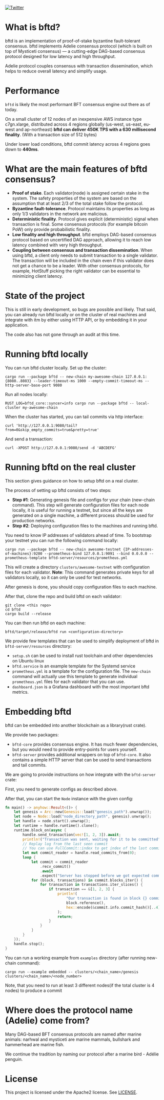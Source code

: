 [![Twitter][twitter-badge]][twitter-url]

[twitter-badge]: https://img.shields.io/twitter/follow/bftdsys
[twitter-url]: https://twitter.com/bftdsys

# What is bftd?

bftd is an implementation of proof-of-stake byzantine fault-tolerant consensus. bftd implements Adelie consensus protocol (which is built on top of Mysticeti consensus) — a cutting-edge DAG-based consensus protocol designed for low latency and high throughput.

Adelie protocol couples consensus with transaction dissemination, which helps to reduce overall latency and simplify usage.

# Performance
`bftd` is likely the most performant BFT consensus engine out there as of today.

On a small cluster of 12 nodes of an inexpensive AWS instance type c7gn.xlarge, distributed across 4 regions globally (us-west, us-east, eu-west and ap-northeast) **bftd can deliver 450K TPS with a 630 millisecond finality**. (With a transaction size of 512 bytes)

Under lower load conditions, bftd commit latency across 4 regions goes down to **440ms**.

# What are the main features of bftd consensus?

* **Proof of stake**. Each validator(node) is assigned certain stake in the system. The safety properties of the system are based on the assumption that at least 2/3 of the total stake follow the protocol.
* **Byzantine fault-tolerance**. Protocol maintains its properties as long as only 1/3 validators in the network are malicious. 
* **Deterministic finality**. Protocol gives explicit (deterministic) signal when transaction is final. Some consensus protocols (for example bitcoin PoW) only provide probabilistic finality. 
* **Low finality and high throughput**. bftd employs DAG-based consensus protocol based on uncertified DAG approach, allowing it to reach low latency combined with very high throughput. 
* **Coupling between consensus and transaction dissemination**. When using bftd, a client only needs to submit transaction to a single validator. The transaction will be included in the chain even if this validator does not get a chance to be a leader. With other consensus protocols, for example, HotStuff picking the right validator can be essential to minimizing client latency.

# State of the project

This is still in early development, so bugs are possible and likely.
That said, you can already run bftd locally or on the cluster of real
machines and integrate with itm by either using HTTP API, or by embedding it in your application.

The code also has not gone through an audit at this time.

# Running bftd locally

You can run bftd cluster locally.
Set up the cluster:
```
cargo run --package bftd -- new-chain my-awesome-chain 127.0.0.1:{8080..8083} --leader-timeout-ms 1000 --empty-commit-timeout-ms --http-server-base-port 9080
```
Run all nodes locally:
```
RUST_LOG=bftd_core::syncer=info cargo run --package bftd -- local-cluster my-awesome-chain
```
When the cluster has started, you can tail commits via http interface:
```
curl 'http://127.0.0.1:9080/tail?from=0&skip_empty_commits=true&pretty=true'
```
And send a transaction:
```
curl -XPOST http://127.0.0.1:9080/send -d 'ABCDEFG'
```

# Running bftd on the real cluster 

This section gives guidance on how to setup bftd on a real cluster.

The process of setting up bftd consists of two steps:

* **Step #1**: Generating genesis file and configs for your chain (new-chain command). This step will generate configuration files for each node locally, it is useful for running a testnet, but since all the keys are generated on a single machine, a different process should be used for production networks.  
* **Step #2**: Deploying configuration files to the machines and running bftd.

You need to know IP addresses of validators ahead of time. 
To bootstrap your testnet you can run the following command locally:
```
cargo run --package bftd -- new-chain awesome-testnet {IP-addresses-of-machines}:9200 --prometheus-bind 127.0.0.1:9091 --bind 0.0.0.0 --prometheus-template bftd-server/resources/prometheus.yml
```

This will create a directory `clusters/awesome-testnet` with configuration files for each validator.
**Note**: This command generates private keys for all validators locally, so it can only be used for test networks.

After genesis is done, you should copy configuration files to each machine.

After that, clone the repo and build bftd on each validator:
```
git clone <this repo>
cd bftd
cargo build --release
```

You can then run bftd on each machine:
```
bftd/target/release/bftd run <configuration-directory>
```

We provide few templates that can be used to simplify deployment of bftd in `bftd-server/resources` directory:

* `setup.sh` can be used to install rust toolchain and other dependencies on Ubuntu linux
* `bftd.service` is an example template for the Systemd service
* `prometheus.yml` is a template for the configuration file. The `new-chain` command will actually use this template to generate individual `prometheus.yml` files for each validator that you can use. 
* `dashboard.json` is a Grafana dashboard with the most important bftd metrics.

# Embedding bftd

bftd can be embedded into another blockchain as a library(rust crate).

We provide two packages:
* `bftd-core` provides consensus engine. It has much fewer dependencies, but you would need to provide entry-points for users yourself.
* `bftd-server` provides additional wrappers on top of `bftd-core`. It also contains a simple HTTP server that can be used to send transactions and tail commits. 

We are going to provide instructions on how integrate with the `bftd-server` crate:

First, you need to generate configs as described above.

After that, you can start the `Node` instance with the given config:

```rust
fn main() -> anyhow::Result<()> {
    let genesis = Arc::new(Genesis::load("genesis_path").unwrap());
    let node = Node::load("node_directory_path", genesis).unwrap();
    let handle = node.start().unwrap();
    let runtime = handle.runtime().clone();
    runtime.block_on(async {
        handle.send_transaction(vec![1, 2, 3]).await;
        println!("Transaction was sent, waiting for it to be committed");
        // Replay log from the last seen commit
        // You can use FullCommit::index to get index of the last commit
        let mut commit_reader = handle.read_commits_from(0);
        loop {
            let commit = commit_reader
                .recv_commit()
                .await
                .expect("Server has stopped before we got expected commit");
            for (block, transactions) in commit.blocks.iter() {
                for transaction in transactions.iter_slices() {
                    if transaction == &[1, 2, 3] {
                        println!(
                            "Our transaction is found in block {} committed by commit {}!",
                            block.reference(),
                            hex::encode(&commit.info.commit_hash()[..4])
                        );
                        return;
                    }
                }
            }
        }
    });
    handle.stop();
}
```

You can run a working example from `examples` directory (after running new-chain command):
```
cargo run --example embedded -- clusters/<chain_name>/genesis clusters/<chain_name>/<node_number>
```

Note, that you need to run at least 3 different nodes(if the total cluster is 4 nodes) to produce a commit

# Where does the protocol name (Adelie) come from?

Many DAG-based BFT consensus protocols are named after marine animals: 
narhwal and mysticeti are marine mammals, bullshark and hammerhead are marine fish.

We continue the tradition by naming our protocol after a marine bird - Adélie penguin.

# License

This project is licensed under the Apache2 license. See [LICENSE](LICENSE).

